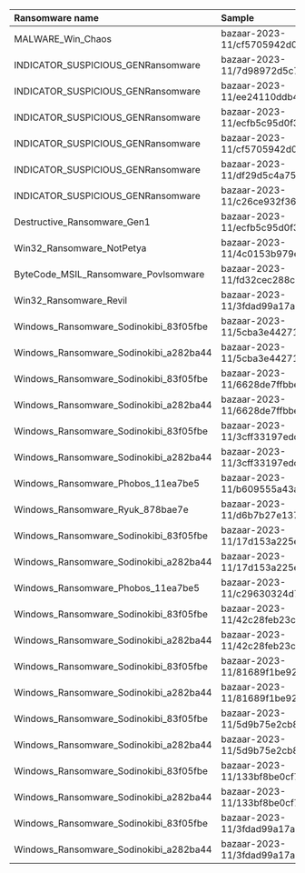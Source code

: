 | Ransomware name                        | Sample                                                                              |
|:---------------------------------------|:------------------------------------------------------------------------------------|
| MALWARE_Win_Chaos                      | bazaar-2023-11/cf5705942d02b4585d0ee603e8773d888937e0f4221d38ea9404356a1d906392.exe |
| INDICATOR_SUSPICIOUS_GENRansomware     | bazaar-2023-11/7d98972d5c78e1d4969da76856d6818942b606c267efa67fd31d39ae77497e9c.exe |
| INDICATOR_SUSPICIOUS_GENRansomware     | bazaar-2023-11/ee24110ddb4121b31561f86692650b63215a93fb2357b2bd3301fabc419290a3.dll |
| INDICATOR_SUSPICIOUS_GENRansomware     | bazaar-2023-11/ecfb5c95d0f3d112650ef4047936e8fa5244c21c921f6c7a6963e92abab4949d.exe |
| INDICATOR_SUSPICIOUS_GENRansomware     | bazaar-2023-11/cf5705942d02b4585d0ee603e8773d888937e0f4221d38ea9404356a1d906392.exe |
| INDICATOR_SUSPICIOUS_GENRansomware     | bazaar-2023-11/df29d5c4a750663440ce76d6804ce88e03faeef9591ec0b3b9ca348a6c930b7f.exe |
| INDICATOR_SUSPICIOUS_GENRansomware     | bazaar-2023-11/c26ce932f3609ecd710a3a1ca7f7b96f1b103a11b49a86e9423e03664eaabd40.dll |
| Destructive_Ransomware_Gen1            | bazaar-2023-11/ecfb5c95d0f3d112650ef4047936e8fa5244c21c921f6c7a6963e92abab4949d.exe |
| Win32_Ransomware_NotPetya              | bazaar-2023-11/4c0153b979e65346c1d6f863086082ec5ef103cbf6b0f5e8652d61da678a8ca5.exe |
| ByteCode_MSIL_Ransomware_Povlsomware   | bazaar-2023-11/fd32cec288cec4f16dc5430cf86dc17e1d4cf941d635979fc17a59c8d6d83d44.exe |
| Win32_Ransomware_Revil                 | bazaar-2023-11/3fdad99a17a6766fe396081f82394f5e2da0142651427da64a5b6e28c9df2fd4.exe |
| Windows_Ransomware_Sodinokibi_83f05fbe | bazaar-2023-11/5cba3e44271279e747a67dd312d4dca18832b5a850ea6b85a460846ef0101fb6.exe |
| Windows_Ransomware_Sodinokibi_a282ba44 | bazaar-2023-11/5cba3e44271279e747a67dd312d4dca18832b5a850ea6b85a460846ef0101fb6.exe |
| Windows_Ransomware_Sodinokibi_83f05fbe | bazaar-2023-11/6628de7ffbbe168a4fa9ff0a1a29b54e88a32e5963db0dd1aea4b80102c8ce01.exe |
| Windows_Ransomware_Sodinokibi_a282ba44 | bazaar-2023-11/6628de7ffbbe168a4fa9ff0a1a29b54e88a32e5963db0dd1aea4b80102c8ce01.exe |
| Windows_Ransomware_Sodinokibi_83f05fbe | bazaar-2023-11/3cff33197edc918d47d08f44d6ddbdda157337f0ad58288d15746cf72c0e4c57.exe |
| Windows_Ransomware_Sodinokibi_a282ba44 | bazaar-2023-11/3cff33197edc918d47d08f44d6ddbdda157337f0ad58288d15746cf72c0e4c57.exe |
| Windows_Ransomware_Phobos_11ea7be5     | bazaar-2023-11/b609555a43a2e1151f9ee7b028d0141034bfce25487ef2ec826d2af714e15ee5.exe |
| Windows_Ransomware_Ryuk_878bae7e       | bazaar-2023-11/d6b7b27e13700aaa7f108bf9e76473717a7a1665198e9aafcc2d2227ca11bba9.exe |
| Windows_Ransomware_Sodinokibi_83f05fbe | bazaar-2023-11/17d153a225ea04a229862875795eeec0adb8c3e2769ba0e05073baaf86850467.exe |
| Windows_Ransomware_Sodinokibi_a282ba44 | bazaar-2023-11/17d153a225ea04a229862875795eeec0adb8c3e2769ba0e05073baaf86850467.exe |
| Windows_Ransomware_Phobos_11ea7be5     | bazaar-2023-11/c29630324d768c6e40b814164f6c2c6f33dd741392edc940cc852e67e1667a57.exe |
| Windows_Ransomware_Sodinokibi_83f05fbe | bazaar-2023-11/42c28feb23c992a350673d63413bf11bc816d00a079462ab524934219d46430d.exe |
| Windows_Ransomware_Sodinokibi_a282ba44 | bazaar-2023-11/42c28feb23c992a350673d63413bf11bc816d00a079462ab524934219d46430d.exe |
| Windows_Ransomware_Sodinokibi_83f05fbe | bazaar-2023-11/81689f1be92c8fb7e94fe241441c7eb43cfb77c6d23592b0248566bd709ff2ed.exe |
| Windows_Ransomware_Sodinokibi_a282ba44 | bazaar-2023-11/81689f1be92c8fb7e94fe241441c7eb43cfb77c6d23592b0248566bd709ff2ed.exe |
| Windows_Ransomware_Sodinokibi_83f05fbe | bazaar-2023-11/5d9b75e2cb84333c6b56604ce47af75b11f80bf9079054f6619251b68357d87c.exe |
| Windows_Ransomware_Sodinokibi_a282ba44 | bazaar-2023-11/5d9b75e2cb84333c6b56604ce47af75b11f80bf9079054f6619251b68357d87c.exe |
| Windows_Ransomware_Sodinokibi_83f05fbe | bazaar-2023-11/133bf8be0cf7003b83b03579970997d408a930e58ec2726715140520900c06de.exe |
| Windows_Ransomware_Sodinokibi_a282ba44 | bazaar-2023-11/133bf8be0cf7003b83b03579970997d408a930e58ec2726715140520900c06de.exe |
| Windows_Ransomware_Sodinokibi_83f05fbe | bazaar-2023-11/3fdad99a17a6766fe396081f82394f5e2da0142651427da64a5b6e28c9df2fd4.exe |
| Windows_Ransomware_Sodinokibi_a282ba44 | bazaar-2023-11/3fdad99a17a6766fe396081f82394f5e2da0142651427da64a5b6e28c9df2fd4.exe |